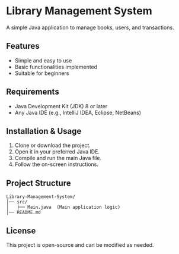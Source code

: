 # Library Management System

A simple Java application to manage books, users, and transactions.

## Features
- Simple and easy to use
- Basic functionalities implemented
- Suitable for beginners

## Requirements
- Java Development Kit (JDK) 8 or later
- Any Java IDE (e.g., IntelliJ IDEA, Eclipse, NetBeans)

## Installation & Usage
1. Clone or download the project.
2. Open it in your preferred Java IDE.
3. Compile and run the main Java file.
4. Follow the on-screen instructions.

## Project Structure
```
Library-Management-System/
│── src/
│   ├── Main.java  (Main application logic)
│── README.md
```

## License
This project is open-source and can be modified as needed.
